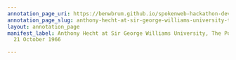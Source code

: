 ```yaml
---
annotation_page_uri: https://benwbrum.github.io/spokenweb-hackathon-development/annotations/anthony-hecht-at-sir-george-williams-university-the-poetry-series-21-october-1966-canvas-1-toc.json
annotation_page_slug: anthony-hecht-at-sir-george-williams-university-the-poetry-series-21-october-1966-canvas-1-toc
layout: annotation_page
manifest_label: Anthony Hecht at Sir George Williams University, The Poetry Series,
  21 October 1966

---
```

